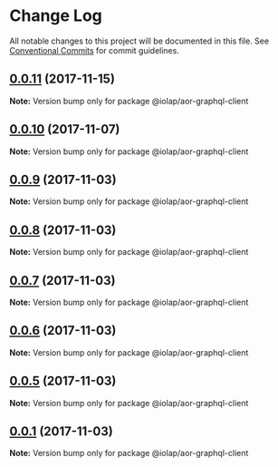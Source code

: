 # Change Log

All notable changes to this project will be documented in this file.
See [Conventional Commits](https://conventionalcommits.org) for commit guidelines.

<a name="0.0.11"></a>
## [0.0.11](https://github.com/iolap/aor-graphql/compare/v0.0.10...v0.0.11) (2017-11-15)




**Note:** Version bump only for package @iolap/aor-graphql-client

<a name="0.0.10"></a>
## [0.0.10](https://github.com/iolap/aor-graphql/compare/v0.0.9...v0.0.10) (2017-11-07)




**Note:** Version bump only for package @iolap/aor-graphql-client

<a name="0.0.9"></a>
## [0.0.9](https://github.com/iolap/aor-graphql/compare/v0.0.8...v0.0.9) (2017-11-03)




**Note:** Version bump only for package @iolap/aor-graphql-client

<a name="0.0.8"></a>
## [0.0.8](https://github.com/iolap/aor-graphql/compare/v0.0.7...v0.0.8) (2017-11-03)




**Note:** Version bump only for package @iolap/aor-graphql-client

<a name="0.0.7"></a>
## [0.0.7](https://github.com/iolap/aor-graphql/compare/v0.0.6...v0.0.7) (2017-11-03)




**Note:** Version bump only for package @iolap/aor-graphql-client

<a name="0.0.6"></a>
## [0.0.6](https://github.com/iolap/aor-graphql/compare/v0.0.5...v0.0.6) (2017-11-03)




**Note:** Version bump only for package @iolap/aor-graphql-client

<a name="0.0.5"></a>
## [0.0.5](https://github.com/iolap/aor-graphql/compare/v0.0.4...v0.0.5) (2017-11-03)




**Note:** Version bump only for package @iolap/aor-graphql-client

<a name="0.0.1"></a>
## [0.0.1](https://github.com/iolap/aor-graphql/compare/v0.0.1-1...v0.0.1) (2017-11-03)




**Note:** Version bump only for package @iolap/aor-graphql-client
